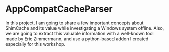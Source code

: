 # AppCompatCacheParser
In this project, I am going to share a few important concepts about ShimCache and its value while investigating a Windows system offline. Also, we are going to extract this valuable information with a well-known tool made by Eric Zimmermann, and use a python-based addon I created especially for this workshop.

